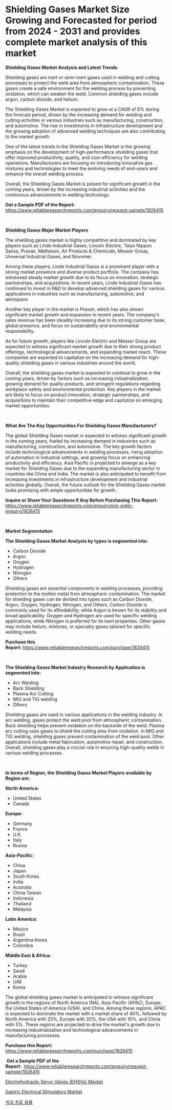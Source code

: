 <p><h1>Shielding Gases Market Size Growing and Forecasted for period from 2024 - 2031 and provides complete market analysis of this market</h1></p><p><strong>Shielding Gases Market Analysis and Latest Trends</strong></p>
<p><p>Shielding gases are inert or semi-inert gases used in welding and cutting processes to protect the weld area from atmospheric contamination. These gases create a safe environment for the welding process by preventing oxidation, which can weaken the weld. Common shielding gases include argon, carbon dioxide, and helium.</p><p>The Shielding Gases Market is expected to grow at a CAGR of 6% during the forecast period, driven by the increasing demand for welding and cutting activities in various industries such as manufacturing, construction, and automotive. The rise in investments in infrastructure development and the growing adoption of advanced welding techniques are also contributing to the market growth.</p><p>One of the latest trends in the Shielding Gases Market is the growing emphasis on the development of high-performance shielding gases that offer improved productivity, quality, and cost-efficiency for welding operations. Manufacturers are focusing on introducing innovative gas mixtures and technologies to meet the evolving needs of end-users and enhance the overall welding process.</p><p>Overall, the Shielding Gases Market is poised for significant growth in the coming years, driven by the increasing industrial activities and the continuous advancements in welding technology.</p></p>
<p><strong>Get a Sample PDF of the Report:&nbsp;</strong> <a href="https://www.reliableresearchreports.com/enquiry/request-sample/1826415">https://www.reliableresearchreports.com/enquiry/request-sample/1826415</a></p>
<p>&nbsp;</p>
<p><strong>Shielding Gases Major Market Players</strong></p>
<p><p>The shielding gases market is highly competitive and dominated by key players such as Linde Industrial Gases, Lincoln Electric, Taiyo Nippon Sanso, Praxair, Matheson, Air Products & Chemicals, Messer Group, Universal Industrial Gases, and Novomer.</p><p>Among these players, Linde Industrial Gases is a prominent player with a strong market presence and diverse product portfolio. The company has witnessed steady market growth due to its focus on innovation, strategic partnerships, and acquisitions. In recent years, Linde Industrial Gases has continued to invest in R&D to develop advanced shielding gases for various applications in industries such as manufacturing, automotive, and aerospace.</p><p>Another key player in the market is Praxair, which has also shown significant market growth and expansion in recent years. The company's sales revenue has been steadily increasing due to its strong customer base, global presence, and focus on sustainability and environmental responsibility.</p><p>As for future growth, players like Lincoln Electric and Messer Group are expected to witness significant market growth due to their strong product offerings, technological advancements, and expanding market reach. These companies are expected to capitalize on the increasing demand for high-quality shielding gases in various industries around the world.</p><p>Overall, the shielding gases market is expected to continue to grow in the coming years, driven by factors such as increasing industrialization, growing demand for quality products, and stringent regulations regarding workplace safety and environmental protection. Key players in the market are likely to focus on product innovation, strategic partnerships, and acquisitions to maintain their competitive edge and capitalize on emerging market opportunities.</p></p>
<p>&nbsp;</p>
<p><strong>What Are The Key Opportunities For Shielding Gases Manufacturers?</strong></p>
<p><p>The global Shielding Gases market is expected to witness significant growth in the coming years, fueled by increasing demand in industries such as manufacturing, construction, and automotive. The key growth factors include technological advancements in welding processes, rising adoption of automation in industrial settings, and growing focus on enhancing productivity and efficiency. Asia Pacific is projected to emerge as a key market for Shielding Gases due to the expanding manufacturing sector in countries like China and India. The market is also anticipated to benefit from increasing investments in infrastructure development and industrial activities globally. Overall, the future outlook for the Shielding Gases market looks promising with ample opportunities for growth.</p></p>
<p><strong>Inquire or Share Your Questions If Any Before Purchasing This Report:</strong> <a href="https://www.reliableresearchreports.com/enquiry/pre-order-enquiry/1826415">https://www.reliableresearchreports.com/enquiry/pre-order-enquiry/1826415</a></p>
<p>&nbsp;</p>
<p><strong>Market Segmentation</strong></p>
<p><strong>The Shielding Gases Market Analysis by types is segmented into:</strong></p>
<p><ul><li>Carbon Dioxide</li><li>Argon</li><li>Oxygen</li><li>Hydrogen</li><li>Nitrogen</li><li>Others</li></ul></p>
<p><p>Shielding gases are essential components in welding processes, providing protection to the molten metal from atmospheric contamination. The market for shielding gases can be divided into types such as Carbon Dioxide, Argon, Oxygen, Hydrogen, Nitrogen, and Others. Carbon Dioxide is commonly used for its affordability, while Argon is known for its stability and broad applicability. Oxygen and Hydrogen are used for specific welding applications, while Nitrogen is preferred for its inert properties. Other gases may include helium, mixtures, or specialty gases tailored for specific welding needs.</p></p>
<p><strong>Purchase this Report:&nbsp;</strong><a href="https://www.reliableresearchreports.com/purchase/1826415">https://www.reliableresearchreports.com/purchase/1826415</a></p>
<p>&nbsp;</p>
<p><strong>The Shielding Gases Market Industry Research by Application is segmented into:</strong></p>
<p><ul><li>Arc Welding</li><li>Back Shielding</li><li>Plasma Arc Cutting</li><li>MIG and TIG welding</li><li>Others</li></ul></p>
<p><p>Shielding gases are used in various applications in the welding industry. In arc welding, gases protect the weld pool from atmospheric contamination. Back shielding helps prevent oxidation on the backside of the weld. Plasma arc cutting uses gases to shield the cutting area from oxidation. In MIG and TIG welding, shielding gases prevent contamination of the weld pool. Other applications include metal fabrication, automotive repair, and construction. Overall, shielding gases play a crucial role in ensuring high-quality welds in various welding processes.</p></p>
<p>&nbsp;</p>
<p><strong>In terms of Region, the Shielding Gases Market Players available by Region are:</strong></p>
<p>
    <p> <strong> North America: </strong>
        <ul>
            <li>United States</li>
            <li>Canada</li>
        </ul>
        </p> 
    <p> <strong> Europe: </strong>
        <ul>
            <li>Germany</li>
            <li>France</li>
            <li>U.K.</li>
            <li>Italy</li>
            <li>Russia</li>
        </ul>
        </p> 
    <p> <strong> Asia-Pacific: </strong>
        <ul>
            <li>China</li>
            <li>Japan</li>
            <li>South Korea</li>
            <li>India</li>
            <li>Australia</li>
            <li>China Taiwan</li>
            <li>Indonesia</li>
            <li>Thailand</li>
            <li>Malaysia</li>
        </ul>
        </p> 
    <p> <strong> Latin America: </strong>
        <ul>
            <li>Mexico</li>
            <li>Brazil</li>
            <li>Argentina Korea</li>
            <li>Colombia</li>
        </ul>
        </p> 
    <p> <strong> Middle East & Africa: </strong>
        <ul>
            <li>Turkey</li>
            <li>Saudi</li>
            <li>Arabia</li>
            <li>UAE</li>
            <li>Korea</li>
        </ul>
    </p>
    </p>
<p><p>The global shielding gases market is anticipated to witness significant growth in the regions of North America (NA), Asia-Pacific (APAC), Europe, the United States of America (USA), and China. Among these regions, APAC is expected to dominate the market with a market share of 40%, followed by North America with 25%, Europe with 20%, the USA with 10%, and China with 5%. These regions are projected to drive the market's growth due to increasing industrialization and technological advancements in manufacturing processes.</p></p>
<p><strong>Purchase this Report: </strong><a href="https://www.reliableresearchreports.com/purchase/1826415">https://www.reliableresearchreports.com/purchase/1826415</a></p>
<p>&nbsp;<strong>Get a Sample PDF of the Report:&nbsp;&nbsp;</strong><a href="https://www.reliableresearchreports.com/enquiry/request-sample/1826415">https://www.reliableresearchreports.com/enquiry/request-sample/1826415</a></p>
<p><strong></strong></p>
<p><p><a href="https://view.publitas.com/reportprime-1/electrohydraulic-servo-valves-ehsvs-market-size-market-share-and-global-market-analysis-report-2023-2030/">Electrohydraulic Servo Valves (EHSVs) Market</a></p><p><a href="https://view.publitas.com/reportprime-1/gastric-electrical-stimulators-market-size-growth-and-forecast-from-2023-2030/">Gastric Electrical Stimulators Market</a></p><p><a href="https://github.com/laholand/Market-Research-Report-List-2/blob/main/9309760191654.md">치과 치료 용품</a></p></p>